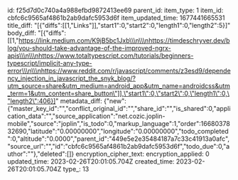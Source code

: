 id: f25d7d0c740a4a988efbd9872413ee69
parent_id: 
item_type: 1
item_id: cbfc6c9565af4861b2ab9dafc5953d6f
item_updated_time: 1677441665531
title_diff: "[{\"diffs\":[[1,\"Links\"]],\"start1\":0,\"start2\":0,\"length1\":0,\"length2\":5}]"
body_diff: "[{\"diffs\":[[1,\"https://link.medium.com/K9jB5bc1Jxb\\\n\\\nhttps://timdeschryver.dev/blog/you-should-take-advantage-of-the-improved-ngrx-apis\\\n\\\nhttps://www.totaltypescript.com/tutorials/beginners-typescript/implicit-any-type-error\\\n\\\nhttps://www.reddit.com/r/javascript/comments/z3esd9/dependency_injection_in_javascript_the_snyk_blog/?utm_source=share&utm_medium=android_app&utm_name=androidcss&utm_term=1&utm_content=share_button\"]],\"start1\":0,\"start2\":0,\"length1\":0,\"length2\":406}]"
metadata_diff: {"new":{"master_key_id":"","conflict_original_id":"","share_id":"","is_shared":0,"application_data":"","source_application":"net.cozic.joplin-mobile","source":"joplin","is_todo":0,"markup_language":1,"order":1668037832690,"latitude":"0.00000000","longitude":"0.00000000","todo_completed":0,"altitude":"0.0000","parent_id":"449e5e2e35484187a7c33c41913a0afc","source_url":"","id":"cbfc6c9565af4861b2ab9dafc5953d6f","todo_due":0,"author":""},"deleted":[]}
encryption_cipher_text: 
encryption_applied: 0
updated_time: 2023-02-26T20:01:05.704Z
created_time: 2023-02-26T20:01:05.704Z
type_: 13